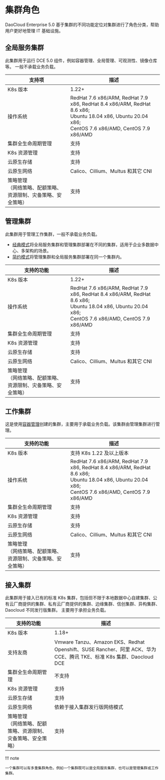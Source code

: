 # 集群角色

DaoCloud Enterprise 5.0 基于集群的不同功能定位对集群进行了角色分类，帮助用户更好地管理 IT 基础设施。

## 全局服务集群

此集群用于运行 DCE 5.0 组件，例如容器管理、全局管理、可观测性、镜像仓库等。
一般不承载业务负载。

| 支持项                                                         | 描述                                   |
| ------------------------------------------------------------------ | -------------------------------------- |
| K8s 版本                                                    | 1.22+        |
| 操作系统                                             | RedHat 7.6 x86/ARM, RedHat 7.9 x86, RedHat 8.4 x86/ARM, RedHat 8.6 x86;<br>Ubuntu 18.04 x86, Ubuntu 20.04 x86;<br>CentOS 7.6 x86/AMD, CentOS 7.9 x86/AMD        |
| 集群全生命周期管理                                                 | 支持                                   |
| K8s 资源管理                                                | 支持                                   |
| 云原生存储                                                         | 支持                                   |
| 云原生网络                                                         | Calico、Cillium、Multus 和其它 CNI |
| 策略管理<br>（网络策略、配额策略、资源限制、灾备策略、安全策略） | 支持                                   |

## 管理集群

此集群用于管理工作集群，一般不承载业务负载。

- [经典模式](../../../install/commercial/deploy-plan.md#_2)将全局服务集群和管理集群部署在不同的集群，适用于企业多数据中心、多架构的场景。
- [简约模式](../../../install/commercial/deploy-plan.md#_3)将管理集群和全局服务集群部署在同一个集群内。

| 支持的功能                                                         | 描述                                   |
| ------------------------------------------------------------------ | -------------------------------------- |
| K8s 版本                                                    | 1.22+        |
| 操作系统                                             | RedHat 7.6 x86/ARM, RedHat 7.9 x86, RedHat 8.4 x86/ARM, RedHat 8.6 x86;<br>Ubuntu 18.04 x86, Ubuntu 20.04 x86;<br>CentOS 7.6 x86/AMD, CentOS 7.9 x86/AMD        |
| 集群全生命周期管理                                                 | 支持                                   |
| K8s 资源管理                                                | 支持                                   |
| 云原生存储                                                         | 支持                                   |
| 云原生网络                                                         | Calico、Cillium、Multus 和其它 CNI |
| 策略管理<br />（网络策略、配额策略、资源限制、灾备策略、安全策略） | 支持                                   |

## 工作集群

这是使用[容器管理](../../03ProductBrief/WhatisKPanda.md)创建的集群，主要用于承载业务负载。该集群由管理集群进行管理。

| 支持的功能                                                         | 描述                                   |
| ------------------------------------------------------------------ | -------------------------------------- |
| K8s 版本                                                    | 支持 K8s 1.22 及以上版本        |
| 操作系统                                             | RedHat 7.6 x86/ARM, RedHat 7.9 x86, RedHat 8.4 x86/ARM, RedHat 8.6 x86;<br>Ubuntu 18.04 x86, Ubuntu 20.04 x86;<br>CentOS 7.6 x86/AMD, CentOS 7.9 x86/AMD        |
| 集群全生命周期管理                                                 | 支持                                   |
| K8s 资源管理                                                | 支持                                   |
| 云原生存储                                                         | 支持                                   |
| 云原生网络                                                         | Calico、Cillium、Multus 和其它 CNI |
| 策略管理<br />（网络策略、配额策略、资源限制、灾备策略、安全策略） | 支持                                   |

## 接入集群

此集群用于接入已有的标准 K8s 集群，包括但不限于本地数据中心自建集群、公有云厂商提供的集群、私有云厂商提供的集群、边缘集群、信创集群、异构集群、Daocloud 不同发行版集群。
主要用于承担业务负载。

| 支持的功能                                                         | 描述                            |
| ------------------------------------------------------------------ | ------------------------------- |
| K8s 版本                                                    | 1.18+ |
| 支持友商                          | Vmware Tanzu、Amazon EKS、Redhat Openshift、SUSE Rancher、阿里 ACK、华为 CCE、腾讯 TKE、标准 K8s 集群、Daocloud DCE   |
| 集群全生命周期管理                                                 | 不支持                          |
| K8s 资源管理                                                | 支持                            |
| 云原生存储                                                         | 支持                            |
| 云原生网络                                                         | 依赖于接入集群发行版网络模式    |
| 策略管理<br />（网络策略、配额策略、资源限制、灾备策略、安全策略） | 支持                            |

!!! note

    一个集群可以有多重集群角色，例如一个集群既可以是全局服务集群，也可以是管理集群或工作集群。
